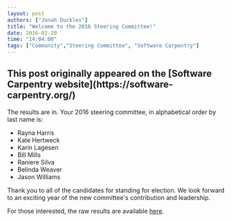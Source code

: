 ```yaml
---
layout: post
authors: ["Jonah Duckles"]
title: "Welcome to the 2016 Steering Committee!"
date: 2016-02-20
time: "14:04:00"
tags: ["Community","Steering Committee", "Software Carpentry"]
---
```


<h2>This post originally appeared on the [Software Carpentry website](https://software-carpentry.org/)</h2>

The results are in. Your 2016 steering committee, in alphabetical order by last name is:

* Rayna Harris
* Kate Hertweck
* Karin Lagesen
* Bill Mills
* Raniere Silva
* Belinda Weaver
* Jason Williams

Thank you to all of the candidates for standing for election. We look
forward to an exciting year of the new committee's contribution and leadership.

For those interested, the raw results are available
 [here](https://github.com/swcarpentry/board/blob/master/elections/2016/results.md).
